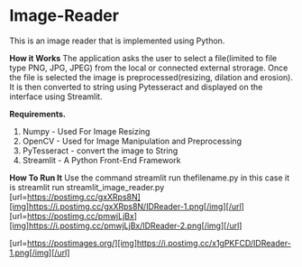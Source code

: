 # Image-Reader
This is an image reader that is implemented using Python.

**How it Works**
The application asks the user to select a file(limited to file type PNG, JPG, JPEG) from the local or connected external strorage. 
Once the file is selected the image is preprocessed(resizing, dilation and erosion). It is then converted to string using Pytesseract and displayed on the interface using Streamlit. 

**Requirements.**
1. Numpy - Used For Image Resizing
2. OpenCV - Used for Image Manipulation and Preprocessing
3. PyTesseract - convert the image to String
4. Streamlit - A Python Front-End Framework



**How To Run It**
Use the command streamlit run thefilename.py in this case it is streamlit run streamlit_image_reader.py
[url=https://postimg.cc/gxXRps8N][img]https://i.postimg.cc/gxXRps8N/IDReader-1.png[/img][/url]
[url=https://postimg.cc/pmwjLjBx][img]https://i.postimg.cc/pmwjLjBx/IDReader-2.png[/img][/url]


[url=https://postimages.org/][img]https://i.postimg.cc/x1gPKFCD/IDReader-1.png[/img][/url]

